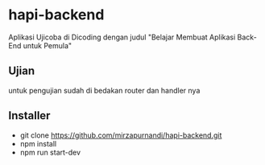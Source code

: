 # hapi-backend

Aplikasi Ujicoba di Dicoding dengan judul "Belajar Membuat Aplikasi Back-End untuk Pemula"

## Ujian
untuk pengujian sudah di bedakan router dan handler nya

## Installer
- git clone https://github.com/mirzapurnandi/hapi-backend.git
- npm install
- npm run start-dev
